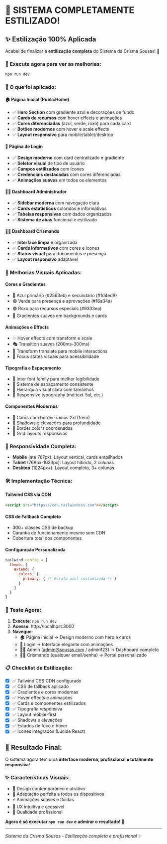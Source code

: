 # 🎨 SISTEMA COMPLETAMENTE ESTILIZADO! 

## ✨ Estilização 100% Aplicada

Acabei de finalizar a **estilização completa** do Sistema da Crisma Sousas! 🎉

### 🔧 **Execute agora para ver as melhorias:**

```bash
npm run dev
```

### 🎯 **O que foi aplicado:**

#### 🏠 **Página Inicial (PublicHome)**
- ✅ **Hero Section** com gradiente azul e decorações de fundo
- ✅ **Cards de recursos** com hover effects e animações
- ✅ **Cores diferenciadas** (azul, verde, roxo) para cada card
- ✅ **Botões modernos** com hover e scale effects
- ✅ **Layout responsivo** para mobile/tablet/desktop

#### 🔐 **Página de Login**
- ✅ **Design moderno** com card centralizado e gradiente
- ✅ **Seletor visual** de tipo de usuário
- ✅ **Campos estilizados** com ícones
- ✅ **Credenciais destacadas** com cores diferenciadas
- ✅ **Animações suaves** em todos os elementos

#### 👨‍💼 **Dashboard Administrador**
- ✅ **Sidebar moderna** com navegação clara
- ✅ **Cards estatísticos** coloridos e informativos
- ✅ **Tabelas responsivas** com dados organizados
- ✅ **Sistema de abas** funcional e estilizado

#### 👨‍🎓 **Dashboard Crismando**
- ✅ **Interface limpa** e organizada
- ✅ **Cards informativos** com cores e ícones
- ✅ **Status visual** para documentos e presença
- ✅ **Layout responsivo** adaptável

### 🎨 **Melhorias Visuais Aplicadas:**

#### **Cores e Gradientes**
- 🔵 Azul primário (#2563eb) e secundário (#1d4ed8)
- 🟢 Verde para presença e aprovações (#16a34a)
- 🟣 Roxo para recursos especiais (#9333ea)
- 🔄 Gradientes suaves em backgrounds e cards

#### **Animações e Effects**
- ✨ Hover effects com transform e scale
- 🎭 Transition suaves (200ms-300ms)
- 📱 Transform translate para mobile interactions
- 🎯 Focus states visuais para acessibilidade

#### **Tipografia e Espaçamento**
- 📝 Inter font family para melhor legibilidade
- 📏 Sistema de espaçamento consistente
- 🎯 Hierarquia visual clara com tamanhos
- 📱 Responsive typography (md:text-5xl, etc.)

#### **Componentes Modernos**
- 🎴 Cards com border-radius 2xl (1rem)
- 🌟 Shadows e elevações para profundidade
- 🎨 Border colors coordenadas
- 📐 Grid layouts responsivos

### 📱 **Responsividade Completa:**

- **Mobile** (até 767px): Layout vertical, cards empilhados
- **Tablet** (768px-1023px): Layout híbrido, 2 colunas
- **Desktop** (1024px+): Layout completo, 3+ colunas

### 🛠️ **Implementação Técnica:**

#### **Tailwind CSS via CDN**
```html
<script src="https://cdn.tailwindcss.com"></script>
```

#### **CSS de Fallback Completo**
- 300+ classes CSS de backup
- Garantia de funcionamento mesmo sem CDN
- Cobertura total dos componentes

#### **Configuração Personalizada**
```javascript
tailwind.config = {
  theme: {
    extend: {
      colors: {
        primary: { /* Escala azul customizada */ }
      }
    }
  }
}
```

### 🎯 **Teste Agora:**

1. **Execute**: `npm run dev`
2. **Acesse**: http://localhost:3000
3. **Navegue**:
   - 🏠 Página inicial → Design moderno com hero e cards
   - 🔐 Login → Interface elegante com animações
   - 👨‍💼 Admin (admin@sousas.com / admin123) → Dashboard completo
   - 👨‍🎓 Crismando (qualquer email/senha) → Portal personalizado

### 📋 **Checklist de Estilização:**

- [x] ✅ Tailwind CSS CDN configurado
- [x] ✅ CSS de fallback aplicado  
- [x] ✅ Gradientes e cores modernas
- [x] ✅ Hover effects e animações
- [x] ✅ Cards e componentes estilizados
- [x] ✅ Tipografia responsiva
- [x] ✅ Layout mobile-first
- [x] ✅ Shadows e elevações
- [x] ✅ Estados de foco e hover
- [x] ✅ Ícones integrados (Lucide React)

## 🎊 **Resultado Final:**

O sistema agora tem uma **interface moderna, profissional e totalmente responsiva**! 

### ✨ **Características Visuais:**
- 🎨 Design contemporâneo e atrativo
- 📱 Adaptação perfeita a todos os dispositivos  
- ⚡ Animações suaves e fluidas
- 🎯 UX intuitiva e acessível
- 💎 Qualidade profissional

**Agora é só executar `npm run dev` e admirar o resultado! 🚀**

---

*Sistema da Crisma Sousas - Estilização completa e profissional* ✨
